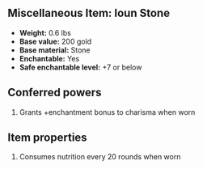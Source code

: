 ## Miscellaneous Item: Ioun Stone

- **Weight:** 0.6 lbs
- **Base value:** 200 gold
- **Base material:** Stone
- **Enchantable:** Yes
- **Safe enchantable level:** +7 or below

## Conferred powers

1. Grants +enchantment bonus to charisma when worn

## Item properties

1. Consumes nutrition every 20 rounds when worn

